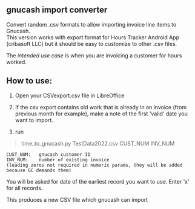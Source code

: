 ## gnucash import converter

Convert random .csv formats to allow importing invoice line items to Gnucash.  
This version works with export format for Hours Tracker Android App (cribasoft LLC) 
but it should be easy to customize to other .csv files. 

The *intended use case* is when you are invoicing a customer for hours worked.

## How to use:

1)   Open your CSVexport.csv file in LibreOffice

2)   If the csv export contains old work that is already in an invoice (from previous month for example),
make a note of the first 'valid' date you want to import.

3)   run

> time_to_gnucash.py   TestData2022.csv   CUST_NUM   INV_NUM

    CUST_NUM:   gnucash customer ID
    INV_NUM:    number of existing invoice
    (leading zeros not required in numeric params, they will be added because GC demands them)

You will be asked for date of the earliest record you want to use.   Enter 'x' for all records.

This produces a new CSV file which gnucash can import
